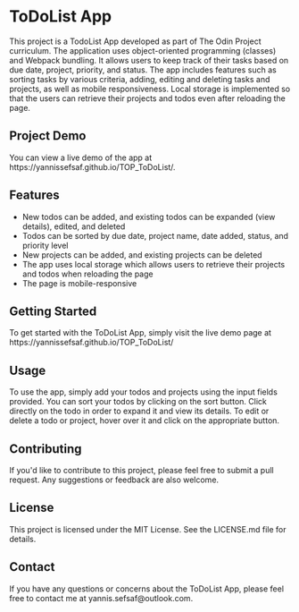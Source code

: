 <h1>ToDoList App</h1>
<p>This project is a TodoList App developed as part of The Odin Project curriculum. The application uses object-oriented programming (classes) and Webpack bundling. It allows users to keep track of their tasks based on due date, project, priority, and status. The app includes features such as sorting tasks by various criteria, adding, editing and deleting tasks and projects, as well as mobile responsiveness. Local storage is implemented so that the users can retrieve their projects and todos even after reloading the page.</p>

<h2>Project Demo</h2>
<p>You can view a live demo of the app at https://yannissefsaf.github.io/TOP_ToDoList/.</p>

<h2>Features</h2>
<ul>
<li>New todos can be added, and existing todos can be expanded (view details), edited, and deleted</li>
<li>Todos can be sorted by due date, project name, date added, status, and priority level</li>
<li>New projects can be added, and existing projects can be deleted</li>
<li>The app uses local storage  which allows users to retrieve their projects and todos when reloading the page</li>
<li>The page is mobile-responsive</li>
</ul>

<h2>Getting Started</h2>
<p>To get started with the ToDoList App, simply visit the live demo page at https://yannissefsaf.github.io/TOP_ToDoList/</p>

<h2>Usage</h2>
<p>To use the app, simply add your todos and projects using the input fields provided. You can sort your todos by clicking on the sort button. Click directly on the todo in order to expand it and view its details. To edit or delete a todo or project, hover over it and click on the appropriate button.</p>

<h2>Contributing</h2>
<p>If you'd like to contribute to this project, please feel free to submit a pull request. Any suggestions or feedback are also welcome.</p>

<h2>License</h2>
<p>This project is licensed under the MIT License. See the LICENSE.md file for details.</p>

<h2>Contact</h2>
<p>If you have any questions or concerns about the ToDoList App, please feel free to contact me at yannis.sefsaf@outlook.com.</p>
